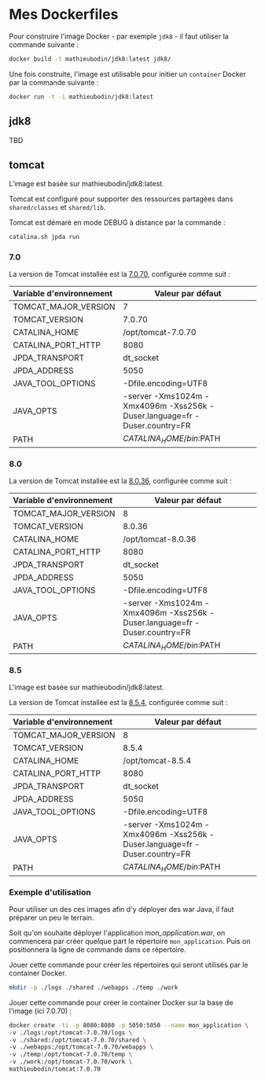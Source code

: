 # Mes Dockerfiles

Pour construire l'image Docker - par exemple `jdk8` - il faut utiliser la commande suivante :

```sh
docker build -t mathieubodin/jdk8:latest jdk8/
```

Une fois construite, l'image est utilisable pour initier un `container` Docker par la commande suivante :

```bash
docker run -t -i mathieubodin/jdk8:latest
```

## jdk8

TBD

## tomcat

L'image est basée sur mathieubodin/jdk8:latest.

Tomcat est configuré pour supporter des ressources partagées dans ```shared/classes``` et ```shared/lib```.

Tomcat est démaré en mode DEBUG à distance par la commande :

```bash
catalina.sh jpda run
```

### 7.0

La version de Tomcat installée est la [7.0.70](http://tomcat.apache.org/tomcat-7.0-doc/index.html), configurée comme suit :

| Variable d'environnement | Valeur par défaut                                                         |
| :---------------------- | ------------------------------------------------------------------------- |
| TOMCAT_MAJOR_VERSION    | 7                                                                         |
| TOMCAT_VERSION          | 7.0.70                                                                    |
| CATALINA_HOME           | /opt/tomcat-7.0.70                                                        |
| CATALINA_PORT_HTTP      | 8080                                                                      |
| JPDA_TRANSPORT          | dt_socket                                                                 |
| JPDA_ADDRESS            | 5050                                                                      |
| JAVA_TOOL_OPTIONS       | -Dfile.encoding=UTF8                                                      |
| JAVA_OPTS               | -server -Xms1024m -Xmx4096m -Xss256k -Duser.language=fr -Duser.country=FR |
| PATH                    | $CATALINA_HOME/bin:$PATH                                                  |

### 8.0

La version de Tomcat installée est la [8.0.36](http://tomcat.apache.org/tomcat-8.0-doc/index.html), configurée comme suit :

| Variable d'environnement | Valeur par défaut                                                         |
| :---------------------- | ------------------------------------------------------------------------- |
| TOMCAT_MAJOR_VERSION    | 8                                                                         |
| TOMCAT_VERSION          | 8.0.36                                                                    |
| CATALINA_HOME           | /opt/tomcat-8.0.36                                                        |
| CATALINA_PORT_HTTP      | 8080                                                                      |
| JPDA_TRANSPORT          | dt_socket                                                                 |
| JPDA_ADDRESS            | 5050                                                                      |
| JAVA_TOOL_OPTIONS       | -Dfile.encoding=UTF8                                                      |
| JAVA_OPTS               | -server -Xms1024m -Xmx4096m -Xss256k -Duser.language=fr -Duser.country=FR |
| PATH                    | $CATALINA_HOME/bin:$PATH                                                  |

### 8.5

L'image est basée sur mathieubodin/jdk8:latest.

La version de Tomcat installée est la [8.5.4](http://tomcat.apache.org/tomcat-8.5-doc/index.html), configurée comme suit :

| Variable d'environnement | Valeur par défaut                                                         |
| :---------------------- | ------------------------------------------------------------------------- |
| TOMCAT_MAJOR_VERSION    | 8                                                                         |
| TOMCAT_VERSION          | 8.5.4                                                                     |
| CATALINA_HOME           | /opt/tomcat-8.5.4                                                         |
| CATALINA_PORT_HTTP      | 8080                                                                      |
| JPDA_TRANSPORT          | dt_socket                                                                 |
| JPDA_ADDRESS            | 5050                                                                      |
| JAVA_TOOL_OPTIONS       | -Dfile.encoding=UTF8                                                      |
| JAVA_OPTS               | -server -Xms1024m -Xmx4096m -Xss256k -Duser.language=fr -Duser.country=FR |
| PATH                    | $CATALINA_HOME/bin:$PATH                                                  |

### Exemple d'utilisation

Pour utiliser un des ces images afin d'y déployer des war Java, il faut préparer un peu le terrain.

Soit qu'on souhaite déployer l'application *mon_application.war*, on commencera par créer quelque part le répertoire ```mon_application```. Puis on positionnera la ligne de commande dans ce répertoire.

Jouer cette commande pour créer les répertoires qui seront utilisés par le container Docker.

```bash
mkdir -p ./logs ./shared ./webapps ./temp ./work
```

Jouer cette commande pour créer le container Docker sur la base de l'image (ici 7.0.70) :

```bash
docker create -ti -p 8080:8080 -p 5050:5050 --name mon_application \
-v ./logs:/opt/tomcat-7.0.70/logs \
-v ./shared:/opt/tomcat-7.0.70/shared \
-v ./webapps:/opt/tomcat-7.0.70/webapps \
-v ./temp:/opt/tomcat-7.0.70/temp \
-v ./work:/opt/tomcat-7.0.70/work \
mathieubodin/tomcat:7.0.70
```